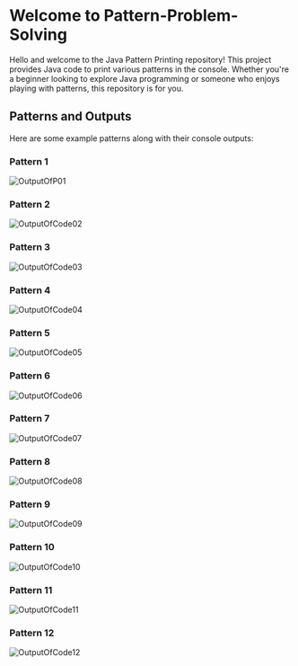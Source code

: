 # Welcome to Pattern-Problem-Solving

Hello and welcome to the Java Pattern Printing repository! This project provides Java code to print various patterns in the console. Whether you're a beginner looking to explore Java programming or someone who enjoys playing with patterns, this repository is for you.

## Patterns and Outputs

Here are some example patterns along with their console outputs:

### Pattern 1

![OutputOfP01](https://github.com/ErShubham4u/Pattern-Problem-Solving/assets/100616631/dc5c51d9-a146-4774-8b20-65c95ee6859d)

### Pattern 2

![OutputOfCode02](https://github.com/ErShubham4u/Pattern-Problem-Solving/assets/100616631/362205be-495a-42ab-a491-a10b33a0b756)

### Pattern 3

![OutputOfCode03](https://github.com/ErShubham4u/Pattern-Problem-Solving/assets/100616631/463d2f05-57bb-4641-99aa-8b50fedbda3f)

### Pattern 4

![OutputOfCode04](https://github.com/ErShubham4u/Pattern-Problem-Solving/assets/100616631/1efc8e6e-a508-403c-8e3d-941fd0061600)

### Pattern 5
![OutputOfCode05](https://github.com/ErShubham4u/Pattern-Problem-Solving/assets/100616631/eb1bc8cd-7895-4dfc-823a-686567c204b5)

### Pattern 6
![OutputOfCode06](https://github.com/ErShubham4u/Pattern-Problem-Solving/assets/100616631/59e32a7d-dd1c-4751-9967-ed655ac4d771)

### Pattern 7
![OutputOfCode07](https://github.com/ErShubham4u/Pattern-Problem-Solving/assets/100616631/8245c189-f8f7-408d-b915-50cd7f408409)

### Pattern 8
![OutputOfCode08](https://github.com/ErShubham4u/Pattern-Problem-Solving/assets/100616631/caab62b3-f97e-43ed-8510-37381574cae6)

### Pattern 9
![OutputOfCode09](https://github.com/ErShubham4u/Pattern-Problem-Solving/assets/100616631/987bba3a-650b-4a92-8981-ad843492f4d3)

### Pattern 10
![OutputOfCode10](https://github.com/ErShubham4u/Pattern-Problem-Solving/assets/100616631/c10b61f6-9f14-40f8-8516-61d783df538a)

### Pattern 11
![OutputOfCode11](https://github.com/ErShubham4u/Pattern-Problem-Solving/assets/100616631/56dceb1c-d607-410f-a073-47bef73399e0)

### Pattern 12
![OutputOfCode12](https://github.com/ErShubham4u/Pattern-Problem-Solving/assets/100616631/364b6d43-2695-4feb-8a21-9686a153fb2d)
